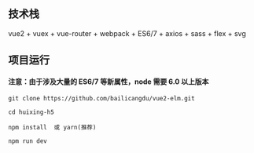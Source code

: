 


## 技术栈

vue2 + vuex + vue-router + webpack + ES6/7 + axios + sass + flex + svg


## 项目运行

#### 注意：由于涉及大量的 ES6/7 等新属性，node 需要 6.0 以上版本 

```
git clone https://github.com/bailicangdu/vue2-elm.git  

cd huixing-h5

npm install  或 yarn(推荐)

npm run dev

